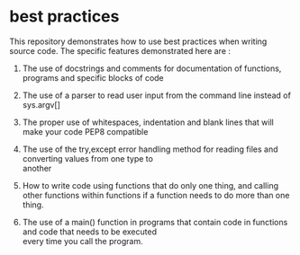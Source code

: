 # best practices 

This repository demonstrates how to use best practices when writing source code. The specific features demonstrated here are :

1) The use of docstrings and comments for documentation of functions, programs and specific blocks of code

2) The use of a parser to read user input from the command line instead of sys.argv[]

3) The proper use of whitespaces, indentation and blank lines that will make your code PEP8 compatible

4) The use of the try,except error handling method for reading files and converting values from one type to    
   another
   
5) How to write code using functions that do only one thing, and calling other functions within functions if 
   a function needs to do more than one thing. 

6) The use of a main() function in programs that contain code in functions and code that needs to be executed   
   every time you call the program.

